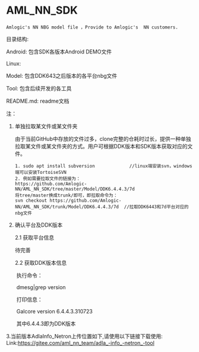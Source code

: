# AML_NN_SDK

    Amlogic's NN NBG model file ，Provide to Amlogic's  NN customers.

目录结构:

Android:  包含SDK各版本Android DEMO文件

Linux:

Model: 包含DDK643之后版本的各平台nbg文件

Tool: 包含后续开发的各工具

README.md: readme文档



注：

1. 单独拉取某文件或某文件夹

   由于当前GitHub中存放的文件过多，clone完整的仓耗时过长，提供一种单独拉取某文件或某文件夹的方式。用户可根据DDK版本和SDK版本获取对应的文件。

   ~~~
   1. sudo apt install subversion             //linux端安装svn，windows端可以安装TortoiseSVN
   2. 例如需要拉取文件的链接为：
   https://github.com/Amlogic-NN/AML_NN_SDK/tree/master/Model/DDK6.4.4.3/7d
   将tree/master换成trunk/即可，即拉取命令为：
   svn checkout https://github.com/Amlogic-NN/AML_NN_SDK/trunk/Model/DDK6.4.4.3/7d  //拉取DDK6443和7d平台对应的nbg文件
   ~~~

2. 确认平台及DDK版本

   2.1 获取平台信息

      待完善

   2.2 获取DDK版本信息

   ​	执行命令：

   ​         dmesg|grep version

   ​	打印信息：

   ​        Galcore version 6.4.4.3.310723

   ​    其中6.4.4.3即为DDK版本

3.当前版本AdlaInfo_Netron上传位置如下,请使用以下链接下载使用:
Link:https://gitee.com/aml_nn_team/adla_-info_-netron_-tool
